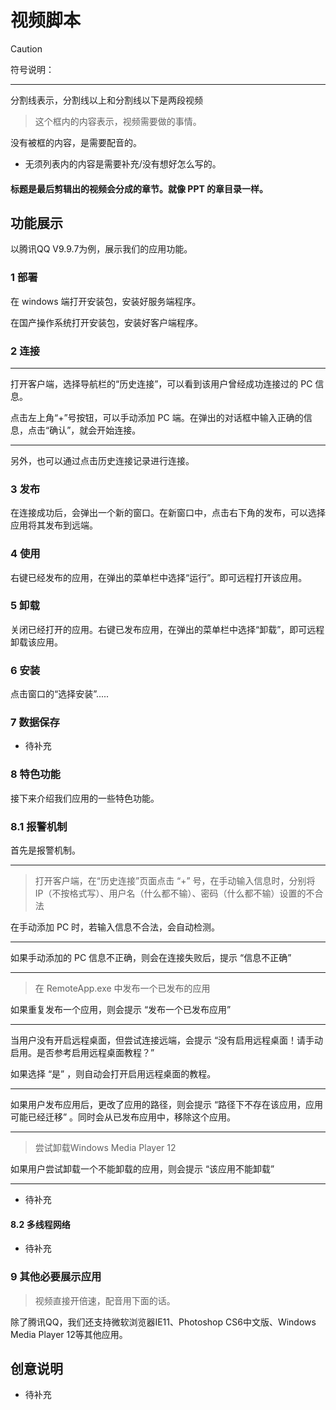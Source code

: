 # 视频脚本



> [!CAUTION]
>
> 符号说明：
>
> ----
>
> 分割线表示，分割线以上和分割线以下是两段视频
>
> >这个框内的内容表示，视频需要做的事情。
>
> 没有被框的内容，是需要配音的。
>
> * 无须列表内的内容是需要补充/没有想好怎么写的。
>
> #### 标题是最后剪辑出的视频会分成的章节。就像 PPT 的章目录一样。



## 功能展示

以腾讯QQ V9.9.7为例，展示我们的应用功能。

### 1 部署

在 windows 端打开安装包，安装好服务端程序。

在国产操作系统打开安装包，安装好客户端程序。

### 2 连接

------------------

打开客户端，选择导航栏的“历史连接”，可以看到该用户曾经成功连接过的 PC 信息。

点击左上角“+”号按钮，可以手动添加 PC 端。在弹出的对话框中输入正确的信息，点击“确认”，就会开始连接。

-------

另外，也可以通过点击历史连接记录进行连接。

### 3 发布

在连接成功后，会弹出一个新的窗口。在新窗口中，点击右下角的发布，可以选择应用将其发布到远端。

### 4 使用

右键已经发布的应用，在弹出的菜单栏中选择“运行”。即可远程打开该应用。

### 5 卸载

关闭已经打开的应用。右键已发布应用，在弹出的菜单栏中选择“卸载”，即可远程卸载该应用。

### 6 安装

点击窗口的“选择安装”.....

### 7 数据保存

* 待补充

### 8 特色功能

接下来介绍我们应用的一些特色功能。

### 8.1 报警机制

首先是报警机制。

----

> 打开客户端，在“历史连接”页面点击 “+” 号，在手动输入信息时，分别将 IP（不按格式写）、用户名（什么都不输）、密码（什么都不输）设置的不合法

在手动添加 PC 时，若输入信息不合法，会自动检测。

---

如果手动添加的 PC 信息不正确，则会在连接失败后，提示 “信息不正确”

---

> 在 RemoteApp.exe 中发布一个已发布的应用

如果重复发布一个应用，则会提示 “发布一个已发布应用”

---

当用户没有开启远程桌面，但尝试连接远端，会提示 “没有启用远程桌面！请手动启用。是否参考启用远程桌面教程？”

如果选择 “是” ，则自动会打开启用远程桌面的教程。

---

如果用户发布应用后，更改了应用的路径，则会提示 “路径下不存在该应用，应用可能已经迁移” 。同时会从已发布应用中，移除这个应用。

---

> 尝试卸载Windows Media Player 12

如果用户尝试卸载一个不能卸载的应用，则会提示 “该应用不能卸载”

---

* 待补充

#### 8.2 多线程网络

* 待补充

### 9 其他必要展示应用

> 视频直接开倍速，配音用下面的话。

除了腾讯QQ，我们还支持微软浏览器IE11、Photoshop CS6中文版、Windows Media Player 12等其他应用。

## 创意说明

* 待补充
